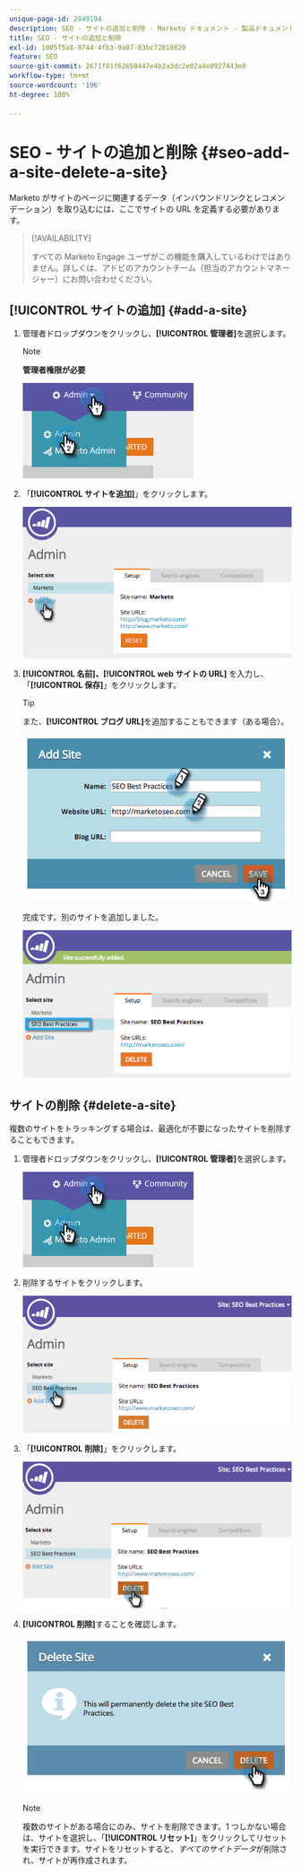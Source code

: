 ```yaml
---
unique-page-id: 2949194
description: SEO - サイトの追加と削除 - Marketo ドキュメント - 製品ドキュメント
title: SEO - サイトの追加と削除
exl-id: 1005f5a8-8744-4fb3-9a07-83bc72810820
feature: SEO
source-git-commit: 2671f81f62658447e4b2a3dc2e02a4e0927443e8
workflow-type: tm+mt
source-wordcount: '196'
ht-degree: 100%

---
```


# SEO - サイトの追加と削除 {#seo-add-a-site-delete-a-site}

Marketo がサイトのページに関連するデータ（インバウンドリンクとレコメンデーション）を取り込むには、ここでサイトの URL を定義する必要があります。

>[!AVAILABILITY]
>
>すべての Marketo Engage ユーザがこの機能を購入しているわけではありません。詳しくは、アドビのアカウントチーム（担当のアカウントマネージャー）にお問い合わせください。

## [!UICONTROL サイトの追加] {#add-a-site}

1. 管理者ドロップダウンをクリックし、**[!UICONTROL 管理者]**&#x200B;を選択します。

   >[!NOTE]
   >
   >**管理者権限が必要**

   ![](assets/one.png)

1. 「**[!UICONTROL サイトを追加]**」をクリックします。

   ![](assets/two.png)

1. **[!UICONTROL 名前]、[!UICONTROL web サイトの URL]** を入力し、「**[!UICONTROL 保存]**」をクリックします。

   >[!TIP]
   >
   >また、**[!UICONTROL ブログ URL]**&#x200B;を追加することもできます（ある場合）。

   ![](assets/image2014-9-17-21-3a19-3a51.png)

   完成です。別のサイトを追加しました。

   ![](assets/four.png)

## サイトの削除 {#delete-a-site}

複数のサイトをトラッキングする場合は、最適化が不要になったサイトを削除することもできます。

1. 管理者ドロップダウンをクリックし、**[!UICONTROL 管理者]**&#x200B;を選択します。

   ![](assets/one.png)

1. 削除するサイトをクリックします。

   ![](assets/six.png)

1. 「**[!UICONTROL 削除]**」をクリックします。

   ![](assets/seven.png)

1. **[!UICONTROL 削除]**&#x200B;することを確認します。

   ![](assets/image2014-9-17-21-3a21-3a22.png)

   >[!NOTE]
   >
   >複数のサイトがある場合にのみ、サイトを削除できます。1 つしかない場合は、サイトを選択し、「**[!UICONTROL リセット]**」をクリックしてリセットを実行できます。サイトをリセットすると、_すべてのサイトデータ_&#x200B;が削除され、サイトが再作成されます。
